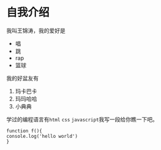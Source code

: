 # 自我介绍

我叫王锦涛，我的爱好是

* 唱
* 跳
* rap
* 篮球

我的好盆友有

1. 玛卡巴卡
2. 玛玛哈哈
3. 小典典

学过的编程语言有`html` `css` `javascript`我写一段给你瞧一下吧。

    function f(){
    console.log('hello world')
    }
    
